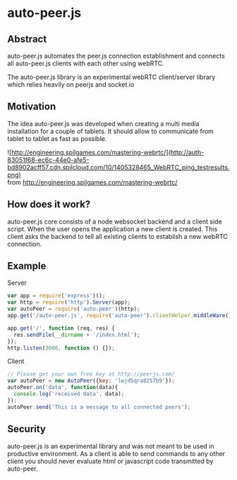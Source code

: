 # auto-peer.js

## Abstract

auto-peer.js automates the peer.js connection establishment and connects all auto-peer.js clients with each other using webRTC.

The auto-peer.js library is an experimental webRTC client/server library which relies heavily on peerjs and socket.io

## Motivation

The idea auto-peer.js was developed when creating a multi media installation for a couple of tablets. It should allow to communicate from tablet to tablet as fast as possible.

![http://engineering.spilgames.com/mastering-webrtc/](http://auth-83051f68-ec6c-44e0-afe5-bd8902acff57.cdn.spilcloud.com/10/1405328465_WebRTC_ping_testresults.png)  
from http://engineering.spilgames.com/mastering-webrtc/

## How does it work?

auto-peer.js core consists of a node websocket backend and a client side script.
When the user opens the application a new client is created. This client asks the backend to tell all existing clients to establish a new webRTC connection.

## Example

Server

```JavaScript
var app = require('express')();
var http = require('http').Server(app);
var autoPeer = require('auto-peer')(http);
app.get('/auto-peer.js', require('auto-peer').clientHelper.middleWare());

app.get('/', function (req, res) {
  res.sendFile(__dirname + '/index.html');
});
http.listen(3000, function () {});
```

Client

```JavaScript
// Please get your own free key at http://peerjs.com/
var autoPeer = new AutoPeer({key: 'lwjd5qra8257b9'});
autoPeer.on('data', function(data){
  console.log('received data', data);
});
autoPeer.send('This is a message to all connected peers');
```


## Security

auto-peer.js is an experimental library and was not meant to be used in productive environment.
As a client is able to send commands to any other client you should never evaluate html or javascript code transmitted by auto-peer.
